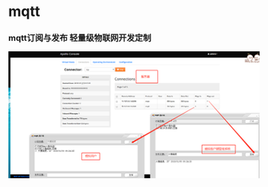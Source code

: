 # mqtt
   ### mqtt订阅与发布 轻量级物联网开发定制
![image](https://github.com/210843013/mqtt/blob/master/%E8%AE%A2%E9%98%85.png)
